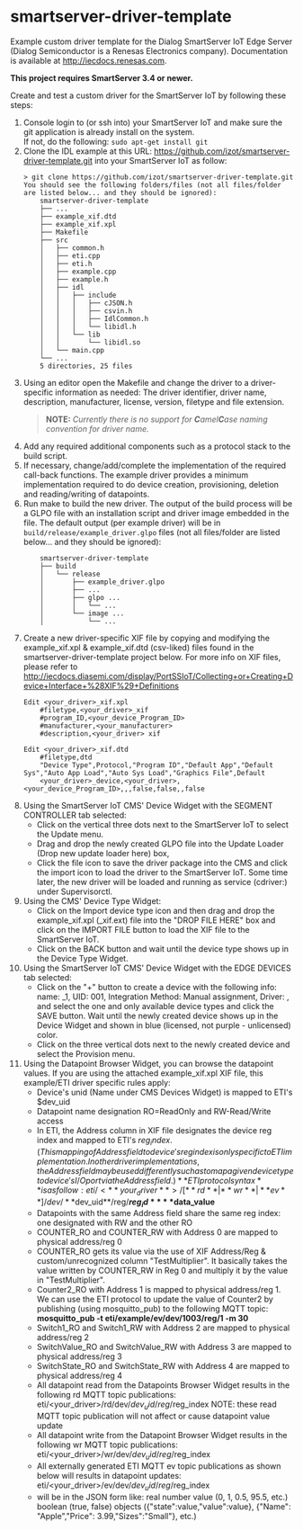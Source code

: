 # smartserver-driver-template
Example custom driver template for the Dialog SmartServer IoT Edge Server (Dialog Semiconductor is a Renesas Electronics company). Documentation is available at http://iecdocs.renesas.com.

**This project requires SmartServer 3.4 or newer.**

Create and test a custom driver for the SmartServer IoT by following these steps:
1.  Console login to (or ssh into) your SmartServer IoT and make sure the git application is already install on the system.  
	If not, do the following:
		``sudo apt-get install git``
2.  Clone the IDL example at this URL: https://github.com/izot/smartserver-driver-template.git into your 
    SmartServer IoT as follow:
	```
	> git clone https://github.com/izot/smartserver-driver-template.git
	You should see the following folders/files (not all files/folder are listed below... and they should be ignored):
		smartserver-driver-template
		├── ...
		├── example_xif.dtd
		├── example_xif.xpl
		├── Makefile
		├── src
		│   ├── common.h
		│   ├── eti.cpp
		│   ├── eti.h
		│   ├── example.cpp
		│   ├── example.h
		│   ├── idl
		│   │   ├── include
		│   │   │   ├── cJSON.h
		│   │   │   ├── csvin.h
		│   │   │   ├── IdlCommon.h
		│   │   │   └── libidl.h
		│   │   └── lib
		│   │       └── libidl.so
		│   └── main.cpp
		└── ...
		5 directories, 25 files
3.  Using an editor open the Makefile and change the driver to a driver-specific information as needed:
	The driver identifier, driver name, description, manufacturer, license, version, filetype and file extension.
    >**NOTE:** _Currently there is no support for **C**amel**C**ase naming convention for driver name._
4.  Add any required additional components such as a protocol stack to the build script.
5.  If necessary, change/add/complete the implementation of the required call-back functions.  The example driver
    provides a minimum implementation required to do device creation, provisioning, deletion and reading/writing of datapoints.
6.  Run make to build the new driver.
	The output of the build process will be a GLPO file with an installation script and driver image embedded in the file.  The default output (per example driver) will be in ``build/release/example_driver.glpo`` files (not all files/folder are listed below... and they should be ignored):
	```     
		smartserver-driver-template
		├── build
		│   └── release
		│       ├── example_driver.glpo
		│       ├── ...
		│       ├── glpo ...
		│       │   └── ...
		│       └── image ...
		│           └── ...
7.  Create a new driver-specific XIF file by copying and modifying the example_xif.xpl & example_xif.dtd (csv-liked) files found in the 
    smartserver-driver-template project below.  For more info on XIF files, please refer to http://iecdocs.diasemi.com/display/PortSSIoT/Collecting+or+Creating+Device+Interface+%28XIF%29+Definitions
	```     
	Edit <your_driver>_xif.xpl
		#filetype,<your_driver>_xif
		#program_ID,<your_device_Program_ID>
		#manufacturer,<your_manufacturer>
		#description,<your_driver> xif
	
	Edit <your_driver>_xif.dtd
		#filetype,dtd
		"Device Type",Protocol,"Program ID","Default App","Default Sys","Auto App Load","Auto Sys Load","Graphics File",Default 
		<your_driver>_device,<your_driver>,<your_device_Program_ID>,,,false,false,,false
8.  Using the SmartServer IoT CMS' Device Widget with the SEGMENT CONTROLLER tab selected: 
    * Click on the vertical three dots next to the SmartServer IoT to select the Update menu.
    * Drag and drop the newly created GLPO file into the Update Loader (Drop new update loader here) box, 
    * Click the file icon to save the driver package into the CMS and click the import icon to load the driver to the SmartServer IoT.  Some time later, the new driver will be loaded and running as service (cdriver:<your driver identifier>) under Supervisorctl.
9. 	Using the CMS' Device Type Widget: 
	  * Click on the Import device type icon and then drag and drop the example_xif.xpl (<driver identifier>_xif.ext) file into the "DROP FILE HERE" box and click on the IMPORT FILE button to load the XIF file to the SmartServer IoT.
    * Click on the BACK button and wait until the device type shows up in the Device Type Widget.
10. Using the SmartServer IoT CMS' Device Widget with the EDGE DEVICES tab selected:
	  * Click on the "+" button to create a device with the following info:
		  name: <your device name>_1,  UID: 001, Integration Method: Manual assignment, Driver: <your driver identifier>, and select the one and only available device types and click the SAVE button.
	    Wait until the newly created device shows up in the Device Widget and shown in blue (licensed, not purple - unlicensed) color.
    * Click on the three vertical dots next to the newly created device and select the Provision menu.
11. Using the Datapoint Browser Widget, you can browse the datapoint values.  If you are using the attached
    example_xif.xpl XIF file, this example/ETI driver specific rules apply:
	  * Device's unid (Name under CMS Devices Widget) is mapped to ETI's $dev_uid
	  * Datapoint name designation RO=ReadOnly and RW-Read/Write access
	  * In ETI, the Address column in XIF file designates the device reg index and mapped to ETI's $reg_index.  (This 
	    mapping of Address field to device's reg index is only specific to ETI implementation.  In other driver
		implementations, the Address field may be used differently such as to map a given device type to device's 
		I/O port via the Address field.) 
	    **ETI protocol syntax** is as follow: eti/<**your_driver**>/[**rd**|**wr**|**ev**]/dev/**$dev_uid**/reg/**$reg_id**  **$data_value**
	  * Datapoints with the same Address field share the same reg index: one designated with RW and the other RO
	  * COUNTER_RO and COUNTER_RW with Address 0 are mapped to physical address/reg 0
	  * COUNTER_RO gets its value via the use of XIF Address/Reg & custom/unrecognized column "TestMultiplier".  It
	    basically takes the value written by COUNTER_RW in Reg 0 and multiply it by the value in "TestMultiplier".
	  * Counter2_RO with Address 1 is mapped to physical address/reg 1.  We can use the ETI protocol to update the
	    value of Counter2 by publishing (using mosquitto_pub) to the following MQTT topic: 
		   **mosquitto_pub -t eti/example/ev/dev/1003/reg/1 -m 30**
	  * Switch1_RO and Switch1_RW with Address 2 are mapped to physical address/reg 2
	  * SwitchValue_RO and SwitchValue_RW with Address 3 are mapped to physical address/reg 3
	  * SwitchState_RO and SwitchState_RW with Address 4 are mapped to physical address/reg 4
	  * All datapoint read from the Datapoints Browser Widget results in the following rd MQTT topic publications:
	       eti/<your_driver>/rd/dev/$dev_uid/reg/$reg_index
		NOTE: these read MQTT topic publication will not affect or cause datapoint value update
	  * All datapoint write from the Datapoint Browser Widget results in the following wr MQTT topic publications:
	       eti/<your_driver>/wr/dev/$dev_uid/reg/$reg_index <data payload>
	  * All externally generated ETI MQTT ev topic publications as shown below will results in datapoint updates:
	       eti/<your_driver>/ev/dev/$dev_uid/reg/$reg_index <data payload>
	  * <data payload> will be in the JSON form like:
	    real number value (0, 1, 0.5, 95.5, etc.)
		boolean (true, false)
		objects ({"state":value,"value":value}, {"Name": "Apple","Price": 3.99,"Sizes":"Small"}, etc.)
 


